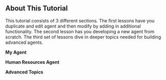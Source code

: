 ## About This Tutorial

This tutorial consists of 3 different sections. The first lessons have you duplicate and edit
agent and then modify by adding in additional functionality. The second lesson has you developing
a new agent from scratch. The third set of lessons dive in deeper topics needed for building advanced agents.

**My Agent**

**Human Resources Agent**

**Advanced Topics**


